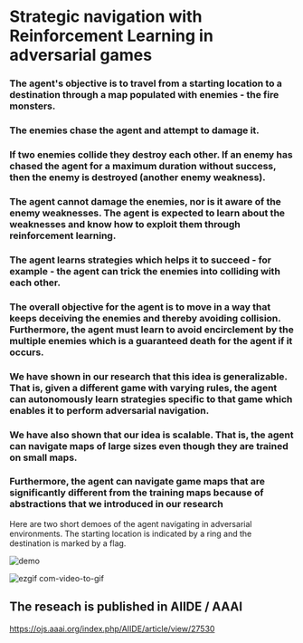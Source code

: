 # Strategic navigation with Reinforcement Learning in adversarial games

### The agent's objective is to travel from a starting location to a destination through a map populated with enemies - the fire monsters.
### The enemies chase the agent and attempt to damage it.
### If two enemies collide they destroy each other. If an enemy has chased the agent for a maximum duration without success, then the enemy is destroyed (another enemy weakness).
### The agent cannot damage the enemies, nor is it aware of the enemy weaknesses. The agent is expected to learn about the weaknesses and know how to exploit them through reinforcement learning.
### The agent learns strategies which helps it to succeed - for example - the agent can trick the enemies into colliding with each other.
### The overall objective for the agent is to move in a way that keeps deceiving the enemies and thereby avoiding collision. Furthermore, the agent must learn to avoid encirclement by the multiple enemies which is a guaranteed death for the agent if it occurs.
### We have shown in our research that this idea is generalizable. That is, given a different game with varying rules, the agent can autonomously learn strategies specific to that game which enables it to perform adversarial navigation.
### We have also shown that our idea is scalable. That is, the agent can navigate maps of large sizes even though they are trained on small maps.
### Furthermore, the agent can navigate game maps that are significantly different from the training maps because of abstractions that we introduced in our research

Here are two short demoes of the agent navigating in adversarial environments. The starting location is indicated by a ring and the destination is marked by a flag.

![demo](https://user-images.githubusercontent.com/10151782/195716974-41fd1bdf-ea26-4094-a3b7-59100ca261a7.gif)


![ezgif com-video-to-gif](https://github.com/debraj92/PATH_FINDING_RTS_WITH_RL/assets/10151782/0908ebb4-b13d-404a-8952-4a57f497fb69)

## The reseach is published in AIIDE / AAAI
https://ojs.aaai.org/index.php/AIIDE/article/view/27530

